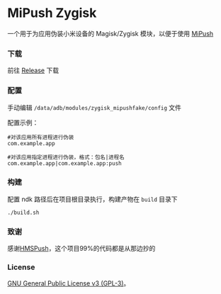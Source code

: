 # MiPush Zygisk

一个用于为应用伪装小米设备的 Magisk/Zygisk 模块，以便于使用 [MiPush](https://github.com/NihilityT/MiPushFramework.git)

### 下载
前往 [Release](https://github.com/notxx/MiPushZygisk/releases) 下载

### 配置
手动编辑 `/data/adb/modules/zygisk_mipushfake/config` 文件

配置示例：
```
#对该应用所有进程进行伪装
com.example.app

#对该应用指定进程进行伪装，格式：包名|进程名
com.example.app|com.example.app:push
```


### 构建
配置 ndk 路径后在项目根目录执行，构建产物在 `build` 目录下
```shell
./build.sh
```

### 致谢
感谢[HMSPush](https://github.com/fei-ke/HmsPushZygisk.git)，这个项目99%的代码都是从那边抄的

### License
[GNU General Public License v3 (GPL-3)](http://www.gnu.org/copyleft/gpl.html)。
